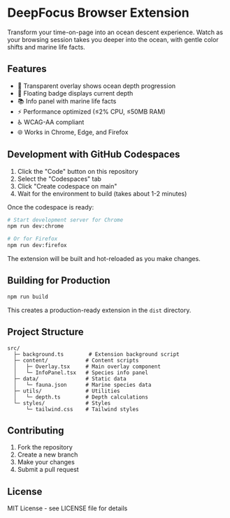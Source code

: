 # DeepFocus Browser Extension

Transform your time-on-page into an ocean descent experience. Watch as your browsing session takes you deeper into the ocean, with gentle color shifts and marine life facts.

## Features

- 🌊 Transparent overlay shows ocean depth progression
- 🐠 Floating badge displays current depth
- 📚 Info panel with marine life facts
- ⚡ Performance optimized (≤2% CPU, ≤50MB RAM)
- ♿ WCAG-AA compliant
- 🌐 Works in Chrome, Edge, and Firefox

## Development with GitHub Codespaces

1. Click the "Code" button on this repository
2. Select the "Codespaces" tab
3. Click "Create codespace on main"
4. Wait for the environment to build (takes about 1-2 minutes)

Once the codespace is ready:

```bash
# Start development server for Chrome
npm run dev:chrome

# Or for Firefox
npm run dev:firefox
```

The extension will be built and hot-reloaded as you make changes.

## Building for Production

```bash
npm run build
```

This creates a production-ready extension in the `dist` directory.

## Project Structure

```
src/
  ├─ background.ts        # Extension background script
  ├─ content/            # Content scripts
  │   ├─ Overlay.tsx     # Main overlay component
  │   └─ InfoPanel.tsx   # Species info panel
  ├─ data/               # Static data
  │   └─ fauna.json      # Marine species data
  ├─ utils/              # Utilities
  │   └─ depth.ts        # Depth calculations
  └─ styles/             # Styles
      └─ tailwind.css    # Tailwind styles
```

## Contributing

1. Fork the repository
2. Create a new branch
3. Make your changes
4. Submit a pull request

## License

MIT License - see LICENSE file for details 